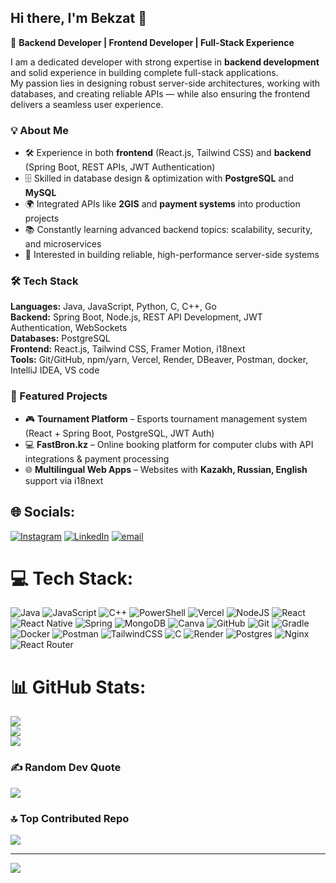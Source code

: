 ## Hi there, I'm Bekzat 👋

🚀 **Backend Developer | Frontend Developer | Full-Stack Experience**

I am a dedicated developer with strong expertise in **backend development** and solid experience in building complete full-stack applications.  
My passion lies in designing robust server-side architectures, working with databases, and creating reliable APIs — while also ensuring the frontend delivers a seamless user experience.

### 💡 About Me
- 🛠 Experience in both **frontend** (React.js, Tailwind CSS) and **backend** (Spring Boot, REST APIs, JWT Authentication)
- 🗄 Skilled in database design & optimization with **PostgreSQL** and **MySQL**
- 🌍 Integrated APIs like **2GIS** and **payment systems** into production projects
- 📚 Constantly learning advanced backend topics: scalability, security, and microservices
- 💼 Interested in building reliable, high-performance server-side systems

### 🛠 Tech Stack
**Languages:** Java, JavaScript, Python, C, C++, Go  
**Backend:** Spring Boot, Node.js, REST API Development, JWT Authentication, WebSockets  
**Databases:** PostgreSQL  
**Frontend:** React.js, Tailwind CSS, Framer Motion, i18next  
**Tools:** Git/GitHub, npm/yarn, Vercel, Render, DBeaver, Postman, docker, IntelliJ IDEA, VS code

### 📌 Featured Projects
- 🎮 **Tournament Platform** – Esports tournament management system (React + Spring Boot, PostgreSQL, JWT Auth)
- 💻 **FastBron.kz** – Online booking platform for computer clubs with API integrations & payment processing
- 🌐 **Multilingual Web Apps** – Websites with **Kazakh, Russian, English** support via i18next

## 🌐 Socials:
[![Instagram](https://img.shields.io/badge/Instagram-%23E4405F.svg?logo=Instagram&logoColor=white)](https://instagram.com/bekzqt04) [![LinkedIn](https://img.shields.io/badge/LinkedIn-%230077B5.svg?logo=linkedin&logoColor=white)](https://linkedin.com/in/bekzatadilbekov) [![email](https://img.shields.io/badge/Email-D14836?logo=gmail&logoColor=white)](mailto:bekzatadilbekov382@gmail.com) 

# 💻 Tech Stack:
![Java](https://img.shields.io/badge/java-%23ED8B00.svg?style=for-the-badge&logo=openjdk&logoColor=white) ![JavaScript](https://img.shields.io/badge/javascript-%23323330.svg?style=for-the-badge&logo=javascript&logoColor=%23F7DF1E) ![C++](https://img.shields.io/badge/c++-%2300599C.svg?style=for-the-badge&logo=c%2B%2B&logoColor=white) ![PowerShell](https://img.shields.io/badge/PowerShell-%235391FE.svg?style=for-the-badge&logo=powershell&logoColor=white) ![Vercel](https://img.shields.io/badge/vercel-%23000000.svg?style=for-the-badge&logo=vercel&logoColor=white) ![NodeJS](https://img.shields.io/badge/node.js-6DA55F?style=for-the-badge&logo=node.js&logoColor=white) ![React](https://img.shields.io/badge/react-%2320232a.svg?style=for-the-badge&logo=react&logoColor=%2361DAFB) ![React Native](https://img.shields.io/badge/react_native-%2320232a.svg?style=for-the-badge&logo=react&logoColor=%2361DAFB) ![Spring](https://img.shields.io/badge/spring-%236DB33F.svg?style=for-the-badge&logo=spring&logoColor=white) ![MongoDB](https://img.shields.io/badge/MongoDB-%234ea94b.svg?style=for-the-badge&logo=mongodb&logoColor=white) ![Canva](https://img.shields.io/badge/Canva-%2300C4CC.svg?style=for-the-badge&logo=Canva&logoColor=white) ![GitHub](https://img.shields.io/badge/github-%23121011.svg?style=for-the-badge&logo=github&logoColor=white) ![Git](https://img.shields.io/badge/git-%23F05033.svg?style=for-the-badge&logo=git&logoColor=white) ![Gradle](https://img.shields.io/badge/Gradle-02303A.svg?style=for-the-badge&logo=Gradle&logoColor=white) ![Docker](https://img.shields.io/badge/docker-%230db7ed.svg?style=for-the-badge&logo=docker&logoColor=white) ![Postman](https://img.shields.io/badge/Postman-FF6C37?style=for-the-badge&logo=postman&logoColor=white) ![TailwindCSS](https://img.shields.io/badge/tailwindcss-%2338B2AC.svg?style=for-the-badge&logo=tailwind-css&logoColor=white) ![C](https://img.shields.io/badge/c-%2300599C.svg?style=for-the-badge&logo=c&logoColor=white) ![Render](https://img.shields.io/badge/Render-%46E3B7.svg?style=for-the-badge&logo=render&logoColor=white) ![Postgres](https://img.shields.io/badge/postgres-%23316192.svg?style=for-the-badge&logo=postgresql&logoColor=white) ![Nginx](https://img.shields.io/badge/nginx-%23009639.svg?style=for-the-badge&logo=nginx&logoColor=white) ![React Router](https://img.shields.io/badge/React_Router-CA4245?style=for-the-badge&logo=react-router&logoColor=white)
# 📊 GitHub Stats:
![](https://github-readme-stats.vercel.app/api?username=Bekzat64&theme=dark&hide_border=false&include_all_commits=false&count_private=true)<br/>
![](https://nirzak-streak-stats.vercel.app/?user=Bekzat64&theme=dark&hide_border=false)<br/>
![](https://github-readme-stats.vercel.app/api/top-langs/?username=Bekzat64&theme=dark&hide_border=false&include_all_commits=false&count_private=true&layout=compact)

### ✍️ Random Dev Quote
![](https://quotes-github-readme.vercel.app/api?type=vetical&theme=merko)

### 🔝 Top Contributed Repo
![](https://github-contributor-stats.vercel.app/api?username=Bekzat64&limit=5&theme=tokyonight&combine_all_yearly_contributions=true)

---
[![](https://visitcount.itsvg.in/api?id=Bekzat64&icon=5&color=8)](https://visitcount.itsvg.in)

<!-- Proudly created with GPRM ( https://gprm.itsvg.in ) -->
